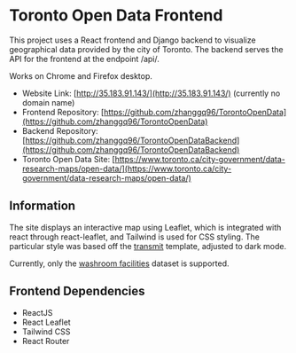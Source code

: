 # Toronto Open Data Frontend

This project uses a React frontend and Django backend to visualize geographical data provided by the city of Toronto. The backend serves the API for the frontend at the endpoint /api/. <br>

Works on Chrome and Firefox desktop.

- Website Link: [http://35.183.91.143/](http://35.183.91.143/) (currently no domain name)
- Frontend Repository: [https://github.com/zhanggq96/TorontoOpenData](https://github.com/zhanggq96/TorontoOpenData)
- Backend Repository: [https://github.com/zhanggq96/TorontoOpenDataBackend](https://github.com/zhanggq96/TorontoOpenDataBackend)
- Toronto Open Data Site: [https://www.toronto.ca/city-government/data-research-maps/open-data/](https://www.toronto.ca/city-government/data-research-maps/open-data/)

## Information

The site displays an interactive map using Leaflet, which is integrated with react through react-leaflet, and Tailwind is used for CSS styling. The particular style was based off the [transmit](https://tailwindcss.com/showcase/transmit) template, adjusted to dark mode.

Currently, only the [washroom facilities](https://open.toronto.ca/dataset/washroom-facilities/) dataset is supported.

## Frontend Dependencies

<ul>
  <li>ReactJS</li>
  <li>React Leaflet</li>
  <li>Tailwind CSS</li>
  <li>React Router</li>
</ul> 